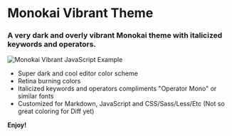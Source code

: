 # Monokai Vibrant Theme
### A very dark and overly vibrant Monokai theme with italicized keywords and operators.

![Monokai Vibrant JavaScript Example](https://hostr.co/file/970/NeYpe5hlnybz/ScreenShot2017-08-27at2.44.34PM.png)

* Super dark and cool editor color scheme
* Retina burning colors
* Italicized keywords and operators compliments "Operator Mono" or similar fonts
* Customized for Markdown, JavaScript and CSS/Sass/Less/Etc (Not so great coloring for Diff yet)

**Enjoy!**